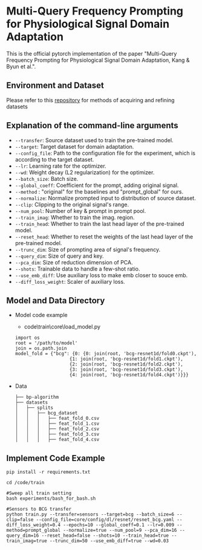 # Multi-Query Frequency Prompting for Physiological Signal Domain Adaptation

This is the official pytorch implementation of the paper "Multi-Query Frequency Prompting for Physiological Signal Domain Adaptation, Kang & Byun et al.".

## Environment and  Dataset

Please refer to this [repository](https://github.com/inventec-ai-center/bp-benchmark) for methods of acquiring and refining datasets


## Explanation of the command-line arguments
- `--transfer`: Source dataset used to train the pre-trained model.
- `--target`: Target dataset for domain adaptation.
- `--config_file`: Path to the configuration file for the experiment, which is according to the target dataset.
- `--lr`: Learning rate for the optimizer.
- `--wd`: Weight decay (L2 regularization) for the optimizer.
- `--batch_size`: Batch size.
- `--global_coeff`: Coefficient for the prompt, adding original signal.
- `--method` : "original" for the baselines and "prompt_global" for ours.
- `--normalize`: Normalize prompted input to distribution of source dataset.
- `--clip`: Clipping to the original signal's range.
- `--num_pool`: Number of key & prompt in prompt pool.
- `--train_imag`: Whether to train the imag. region.
- `--train_head`: Whether to train the last head layer of the pre-trained model.
- `--reset_head`: Whether to reset the weights of the last head layer of the pre-trained model.
- `--trunc_dim`: Size of prompting area of signal's frequency.
- `--query_dim`: Size of query and key.
- `--pca_dim`: Size of reduction dimension of PCA.
- `--shots`: Trainable data to handle a few-shot ratio.
- `--use_emb_diff`: Use auxiliary loss to make emb closer to souce emb.
- `--diff_loss_weight`: Scaler of auxiliary loss.

## Model and Data Directory

- Model code example
    - code\train\core\load_model.py

    ```
    import os
    root = '/path/to/model'
    join = os.path.join
    model_fold = {"bcg": {0: {0: join(root, 'bcg-resnet1d/fold0.ckpt'),
                        {1: join(root, 'bcg-resnet1d/fold1.ckpt'),
                        {2: join(root, 'bcg-resnet1d/fold2.ckpt'),
                        {3: join(root, 'bcg-resnet1d/fold3.ckpt'),
                        {4: join(root, 'bcg-resnet1d/fold4.ckpt')}}}

    ```
- Data

    ```
    ├── bp-algorithm
    ├── datasets
    │   ├── splits
    │   │   ├── bcg_dataset
    │   │   │   ├── feat_fold_0.csv
    │   │   │   ├── feat_fold_1.csv
    │   │   │   ├── feat_fold_2.csv
    │   │   │   ├── feat_fold_3.csv
    │   │   │   ├── feat_fold_4.csv

    ```


## Implement Code Example

```
pip install -r requirements.txt

cd /code/train

#Sweep all train setting
bash experiments/bash_for_bash.sh

#Sensors to BCG transfer 
python train.py --transfer=sensors --target=bcg --batch_size=6 --clip=false --config_file=core/config/dl/resnet/resnet_bcg.yaml --diff_loss_weight=0.4 --epochs=10 --global_coeff=0.1 --lr=0.009 --method=prompt_global --normalize=true --num_pool=9 --pca_dim=16 --query_dim=16 --reset_head=false --shots=10 --train_head=true --train_imag=true --trunc_dim=50 --use_emb_diff=true --wd=0.03

```




